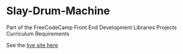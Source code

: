 # Slay-Drum-Machine

Part of the FreeCodeCamp Front End Development Libraries Projects Curriculum Requirements

See the [live site here](http://www.slaydrummachine.com)
